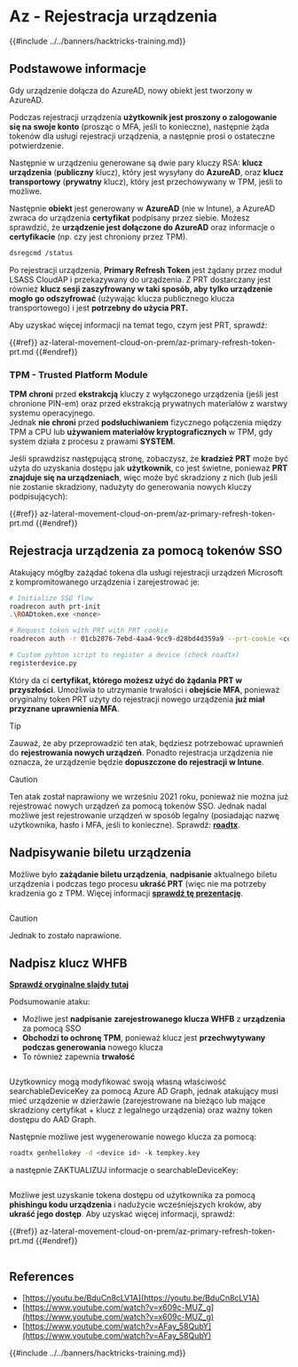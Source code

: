# Az - Rejestracja urządzenia

{{#include ../../banners/hacktricks-training.md}}

## Podstawowe informacje

Gdy urządzenie dołącza do AzureAD, nowy obiekt jest tworzony w AzureAD.

Podczas rejestracji urządzenia **użytkownik jest proszony o zalogowanie się na swoje konto** (prosząc o MFA, jeśli to konieczne), następnie żąda tokenów dla usługi rejestracji urządzenia, a następnie prosi o ostateczne potwierdzenie.

Następnie w urządzeniu generowane są dwie pary kluczy RSA: **klucz urządzenia** (**publiczny** klucz), który jest wysyłany do **AzureAD**, oraz **klucz transportowy** (**prywatny** klucz), który jest przechowywany w TPM, jeśli to możliwe.

Następnie **obiekt** jest generowany w **AzureAD** (nie w Intune), a AzureAD zwraca do urządzenia **certyfikat** podpisany przez siebie. Możesz sprawdzić, że **urządzenie jest dołączone do AzureAD** oraz informacje o **certyfikacie** (np. czy jest chroniony przez TPM).
```bash
dsregcmd /status
```
Po rejestracji urządzenia, **Primary Refresh Token** jest żądany przez moduł LSASS CloudAP i przekazywany do urządzenia. Z PRT dostarczany jest również **klucz sesji zaszyfrowany w taki sposób, aby tylko urządzenie mogło go odszyfrować** (używając klucza publicznego klucza transportowego) i jest **potrzebny do użycia PRT.**

Aby uzyskać więcej informacji na temat tego, czym jest PRT, sprawdź:

{{#ref}}
az-lateral-movement-cloud-on-prem/az-primary-refresh-token-prt.md
{{#endref}}

### TPM - Trusted Platform Module

**TPM** **chroni** przed **ekstrakcją** kluczy z wyłączonego urządzenia (jeśli jest chronione PIN-em) oraz przed ekstrakcją prywatnych materiałów z warstwy systemu operacyjnego.\
Jednak **nie chroni** przed **podsłuchiwaniem** fizycznego połączenia między TPM a CPU lub **używaniem materiałów kryptograficznych** w TPM, gdy system działa z procesu z prawami **SYSTEM**.

Jeśli sprawdzisz następującą stronę, zobaczysz, że **kradzież PRT** może być użyta do uzyskania dostępu jak **użytkownik**, co jest świetne, ponieważ **PRT znajduje się na urządzeniach**, więc może być skradziony z nich (lub jeśli nie zostanie skradziony, nadużyty do generowania nowych kluczy podpisujących):

{{#ref}}
az-lateral-movement-cloud-on-prem/az-primary-refresh-token-prt.md
{{#endref}}

## Rejestracja urządzenia za pomocą tokenów SSO

Atakujący mógłby zażądać tokena dla usługi rejestracji urządzeń Microsoft z kompromitowanego urządzenia i zarejestrować je:
```bash
# Initialize SSO flow
roadrecon auth prt-init
.\ROADtoken.exe <nonce>

# Request token with PRT with PRT cookie
roadrecon auth -r 01cb2876-7ebd-4aa4-9cc9-d28bd4d359a9 --prt-cookie <cookie>

# Custom pyhton script to register a device (check roadtx)
registerdevice.py
```
Który da ci **certyfikat, którego możesz użyć do żądania PRT w przyszłości**. Umożliwia to utrzymanie trwałości i **obejście MFA**, ponieważ oryginalny token PRT użyty do rejestracji nowego urządzenia **już miał przyznane uprawnienia MFA**.

> [!TIP]
> Zauważ, że aby przeprowadzić ten atak, będziesz potrzebować uprawnień do **rejestrowania nowych urządzeń**. Ponadto rejestracja urządzenia nie oznacza, że urządzenie będzie **dopuszczone do rejestracji w Intune**.

> [!CAUTION]
> Ten atak został naprawiony we wrześniu 2021 roku, ponieważ nie można już rejestrować nowych urządzeń za pomocą tokenów SSO. Jednak nadal możliwe jest rejestrowanie urządzeń w sposób legalny (posiadając nazwę użytkownika, hasło i MFA, jeśli to konieczne). Sprawdź: [**roadtx**](https://github.com/carlospolop/hacktricks-cloud/blob/master/pentesting-cloud/azure-security/az-lateral-movement-cloud-on-prem/az-roadtx-authentication.md).

## Nadpisywanie biletu urządzenia

Możliwe było **zażądanie biletu urządzenia**, **nadpisanie** aktualnego biletu urządzenia i podczas tego procesu **ukraść PRT** (więc nie ma potrzeby kradzenia go z TPM. Więcej informacji [**sprawdź tę prezentację**](https://youtu.be/BduCn8cLV1A).

<figure><img src="../../images/image (32).png" alt=""><figcaption></figcaption></figure>

> [!CAUTION]
> Jednak to zostało naprawione.

## Nadpisz klucz WHFB

[**Sprawdź oryginalne slajdy tutaj**](https://dirkjanm.io/assets/raw/Windows%20Hello%20from%20the%20other%20side_nsec_v1.0.pdf)

Podsumowanie ataku:

- Możliwe jest **nadpisanie** **zarejestrowanego klucza WHFB** z **urządzenia** za pomocą SSO
- **Obchodzi to ochronę TPM**, ponieważ klucz jest **przechwytywany podczas generowania** nowego klucza
- To również zapewnia **trwałość**

<figure><img src="../../images/image (34).png" alt=""><figcaption></figcaption></figure>

Użytkownicy mogą modyfikować swoją własną właściwość searchableDeviceKey za pomocą Azure AD Graph, jednak atakujący musi mieć urządzenie w dzierżawie (zarejestrowane na bieżąco lub mające skradziony certyfikat + klucz z legalnego urządzenia) oraz ważny token dostępu do AAD Graph.

Następnie możliwe jest wygenerowanie nowego klucza za pomocą:
```bash
roadtx genhellokey -d <device id> -k tempkey.key
```
a następnie ZAKTUALIZUJ informacje o searchableDeviceKey:

<figure><img src="../../images/image (36).png" alt=""><figcaption></figcaption></figure>

Możliwe jest uzyskanie tokena dostępu od użytkownika za pomocą **phishingu kodu urządzenia** i nadużycie wcześniejszych kroków, aby **ukraść jego dostęp**. Aby uzyskać więcej informacji, sprawdź:

{{#ref}}
az-lateral-movement-cloud-on-prem/az-primary-refresh-token-prt.md
{{#endref}}

<figure><img src="../../images/image (37).png" alt=""><figcaption></figcaption></figure>

## References

- [https://youtu.be/BduCn8cLV1A](https://youtu.be/BduCn8cLV1A)
- [https://www.youtube.com/watch?v=x609c-MUZ_g](https://www.youtube.com/watch?v=x609c-MUZ_g)
- [https://www.youtube.com/watch?v=AFay_58QubY](https://www.youtube.com/watch?v=AFay_58QubY)

{{#include ../../banners/hacktricks-training.md}}
